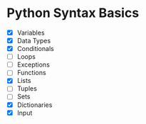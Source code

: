 # Python Syntax Basics

- [x] Variables
- [x] Data Types
- [x] Conditionals
- [ ] Loops
- [ ] Exceptions
- [ ] Functions
- [x] Lists
- [ ] Tuples
- [ ] Sets
- [x] Dictionaries
- [x] Input
